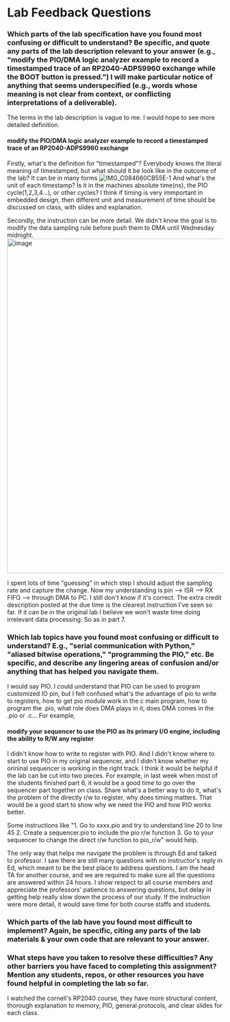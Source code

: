 # Lab Feedback Questions
### Which parts of the lab specification have you found most confusing or difficult to understand? Be specific, and quote any parts of the lab description relevant to your answer (e.g., "modify the PIO/DMA logic analyzer example to record a timestamped trace of an RP2040-ADPS9960 exchange while the BOOT button is pressed.") I will make particular notice of anything that seems underspecified (e.g., words whose meaning is not clear from context, or conflicting interpretations of a deliverable).

The terms in the lab description is vague to me. I would hope to see more detailed definition. 
####  modify the PIO/DMA logic analyzer example to record a timestamped trace of an RP2040-ADPS9960 exchange
Firstly, what's the definition for "timestamped"? Everybody knows the literal meaning of timestamped, but what should it be look like in the outcome of the lab? 
It can be in many forms ![IMG_C084660CB55E-1](https://user-images.githubusercontent.com/84453030/202598439-eaa7dae1-8696-42e8-a85a-cab10f8205a9.jpeg)
And what's the unit of each timestamp? Is it in the machines absolute time(ns), the PIO cycle(1,2,3,4...), or other cycles? I think if timing is very immportant in embedded design, then different unit and measurement of time should be discussed on class, with slides and explanation. 

Secondly, the instruction can be more detail. We didn't know the goal is to modify the data sampling rule before push them to DMA until Wednesday midnight.
<img width="780" alt="image" src="https://user-images.githubusercontent.com/84453030/202599582-a1660402-eea2-4ddb-b4aa-d7d52ddfa4b9.png">

I spent lots of time "guessing" in which step I should adjust the sampling rate and capture the change. Now my understanding is pin --> ISR --> RX FIFO --> through DMA to PC. I still don't know if it's correct. The extra credit description posted at the due time is the clearest instruction I've seen so far. If it can be in the original lab I believe we won't waste time doing irrelevant data processing. So as in part 7.


### Which lab topics have you found most confusing or difficult to understand? E.g., "serial communication with Python," "aliased bitwise operations," "programming the PIO," etc. Be specific, and describe any lingering areas of confusion and/or anything that has helped you navigate them.

I would say PIO. I could understand that PIO can be used to program customized IO pin, but I felt confused what's the advantage of pio to write to registers, how to get pio module work in the c main program, how to program the .pio, what role does DMA plays in it, does DMA comes in the .pio or .c...
For example, 
#### modify your sequencer to use the PIO as its primary I/O engine, including the ability to R/W any register
I didn't know how to write to register with PIO. And I didn't know where to start to use PIO in my original sequencer, and I didn't know whether my orininal sequencer is working in the right track. I think it would be helpful if the lab can be cut into two pieces. For example, in last week when most of the students finished part 6, it would be a good time to go over the sequencer part together on class. Share what's a better way to do it, what's the problem of the directly r/w to register, why does timing matters. That would be a good start to show why we need the PIO and how PIO works better. 

Some instructions like "1. Go to xxxx.pio and try to understand line 20 to line 45 2. Create a sequencer.pio to include the pio r/w function 3. Go to your sequencer to change the direct r/w function to pio_r/w"  would help.

The only way that helps me navigate the problem is through Ed and talked to professor. I saw there are still many questions with no instructor's reply in Ed, which meant to be the best place to address questions. I am the head TA for another course, and we are required to make sure all the questions are answered within 24 hours. I show respect to all course members and appreciate the professors' patience to answering questions, but delay in getting help really slow down the process of our study. If the instruction were more detail, it would save time for both course staffs and students.


### Which parts of the lab have you found most difficult to implement? Again, be specific, citing any parts of the lab materials & your own code that are relevant to your answer.






### What steps have you taken to resolve these difficulties? Any other barriers you have faced to completing this assignment? Mention any students, repos, or other resources you have found helpful in completing the lab so far.
I watched the cornell's RP2040 course, they have more structural content, thorough explanation to memory, PIO, general protocols, and clear slides for each class.

